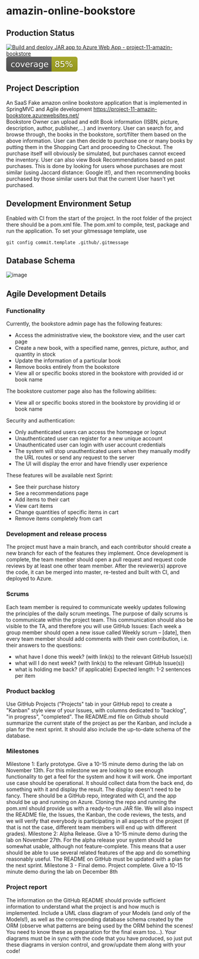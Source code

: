 # amazin-online-bookstore
## Production Status
[![Build and deploy JAR app to Azure Web App - project-11-amazin-bookstore](https://github.com/pumped-up-kicks/amazin-online-bookstore/actions/workflows/main_project-11-amazin-bookstore.yml/badge.svg)](https://github.com/pumped-up-kicks/amazin-online-bookstore/actions/workflows/main_project-11-amazin-bookstore.yml)
![Code Coverage](./.github/badges/jacoco.svg)

## Project Description 
An SaaS Fake amazon online bookstore application that is implemented in SpringMVC and Agile development https://project-11-amazin-bookstore.azurewebsites.net/
</br>
Bookstore Owner can upload and edit Book information (ISBN, picture, description, author, publisher,...) and inventory. User can search for, and browse through, the books in the bookstore, sort/filter them based on the above information. User can then decide to purchase one or many books by putting them in the Shopping Cart and proceeding to Checkout. The purchase itself will obviously be simulated, but purchases cannot exceed the inventory. User can also view Book Recommendations based on past purchases. This is done by looking for users whose purchases are most similar (using Jaccard distance: Google it!), and then recommending books purchased by those similar users but that the current User hasn't yet purchased.

## Development Environment Setup

Enabled with CI from the start of the project. In the root folder of the project there should be a pom.xml file. The pom.xml to compile, test, package and run the application.
To set your gitmessage template, use
```agsl
git config commit.template .github/.gitmessage
```

## Database Schema
![image](https://github.com/pumped-up-kicks/amazin-online-bookstore/assets/76576373/52aff7cd-8d3c-4596-b3d4-7a100c1e3274)


## Agile Development Details
### Functionality
Currently, the bookstore admin page has the following features:
- Access the administrative view, the bookstore view, and the user cart page
- Create a new book, with a specified name, genres, picture, author, and quantity in stock
- Update the information of a particular book
- Remove books entirely from the bookstore
- View all or specific books stored in the bookstore with provided id or book name

The bookstore customer page also has the following abilities:
- View all or specific books stored in the bookstore by providing id or book name
  
Security and authentication:
- Only authenticated users can access the homepage or logout
- Unauthenticated user can register for a new unique account
- Unauthenticated user can login with user account credentials
- The system will stop unauthenticated users when they manually modify the URL routes or send any request to the server
- The UI will display the error and have friendly user experience
  
These features will be available next Sprint:
- See their purchase history 
- See a recommendations page
- Add items to their cart
- View cart items
- Change quantities of specific items in cart
- Remove items completely from cart

### Development and release process
The project must have a main branch, and each contributor should create a new branch for each of the
features they implement. Once development is complete, the team member should open a pull request
and request code reviews by at least one other team member. After the reviewer(s) approve the code, it
can be merged into master, re-tested and built with CI, and deployed to Azure.

### Scrums
Each team member is required to communicate weekly updates following the principles of the daily
scrum meetings. The purpose of daily scrums is to communicate within the project team. This
communication should also be visible to the TA, and therefore you will use GitHub Issues:
Each week a group member should open a new issue called Weekly scrum – [date], then every team
member should add comments with their own contribution, i.e. their answers to the questions:
- what have I done this week? (with link(s) to the relevant GitHub Issue(s))
- what will I do next week? (with link(s) to the relevant GitHub Issue(s))
- what is holding me back? (if applicable)
Expected length: 1-2 sentences per item

### Product backlog
Use GitHub Projects ("Projects" tab in your GitHub repo) to create a "Kanban" style view of your
Issues, with columns dedicated to "backlog", "in progress", "completed". The README.md file on
Github should summarize the current state of the project as per the Kanban, and include a plan for the
next sprint. It should also include the up-to-date schema of the database.

### Milestones
Milestone 1: Early prototype. Give a 10-15 minute demo during the lab on November 13th.
For this milestone we are looking to see enough functionality to get a feel for the system and how it will
work. One important use case should be operational. It should collect data from the back end, do
something with it and display the result. The display doesn't need to be fancy. There should be a GitHub
repo, integrated with CI, and the app should be up and running on Azure. Cloning the repo and running
the pom.xml should provide us with a ready-to-run JAR file.
We will also inspect the README file, the Issues, the Kanban, the code reviews, the tests, and we will
verify that everybody is participating in all aspects of the project (if that is not the case, different team
members will end up with different grades).
Milestone 2: Alpha Release. Give a 10-15 minute demo during the lab on November 27th.
For the alpha release your system should be somewhat usable, although not feature-complete. This
means that a user should be able to use several related features of the app and do something reasonably
useful. The README on GitHub must be updated with a plan for the next sprint.
Milestone 3 - Final demo. Project complete. Give a 10-15 minute demo during the lab on December 8th

### Project report
The information on the GitHub README should provide sufficient information to understand what the
project is and how much is implemented. Include a UML class diagram of your Models (and only of the
Models!), as well as the corresponding database schema created by the ORM (observe what patterns are
being used by the ORM behind the scenes! You need to know these as preparation for the final exam
too...). Your diagrams must be in sync with the code that you have produced, so just put these diagrams
in version control, and grow/update them along with your code!
